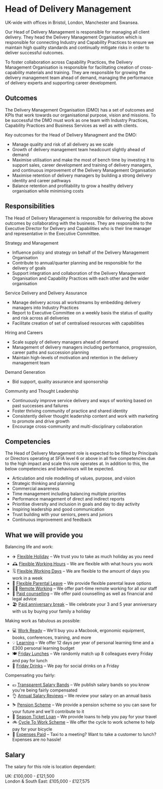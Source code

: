 # Head of Delivery Management

UK-wide with offices in Bristol, London, Manchester and Swansea.

Our Head of Delivery Management is responsible for managing all client delivery. They head the Delivery Management Organisation which is responsible for connecting Industry and Capability Practices to ensure we maintain high quality standards and continually mitigate risks in order to deliver successful outcomes.

To foster collaboration across Capability Practices, the Delivery Management Organisation is responsible for facilitating creation of cross-capability materials and training. They are responsible for growing the delivery management team ahead of demand, managing the performance of delivery experts and supporting career development.

## Outcomes

The Delivery Management Organisation (DMO) has a set of outcomes and KPIs that work towards our organisational purpose, vision and missions. To be successful the DMO must work as one team with Industry Practices, Capability Practices and Business Services as well as with clients.

Key outcomes for the Head of Delivery Managment and the DMO:

- Manage quality and risk of all delivery as we scale
- Growth of delivery management team headcount slightly ahead of demand
- Maximise utilisation and make the most of bench time by investing it to support sales, career development and training of delivery managers, and continuous improvement of the Delivery Management Organisation
- Maximise retention of delivery managers by building a strong delivery identity and career pathways
- Balance retention and profitability to grow a healthy delivery organisation while minimising costs

## Responsibilities

The Head of Delivery Management is responsible for delivering the above outcomes by collaborating with the business. They are responsible to the Executive Director for Delivery and Capabilities who is their line manager and representative in the Executive Committee.

Strategy and Management
- Influence policy and strategy on behalf of the Delivery Management Organisation
- Contribute to annual/quarter planning and be responsible for the delivery of goals
- Support integration and collaboration of the Delivery Management Organisation and Capability Practices with each other and the wider organisation

Service Delivery and Delivery Assurance
- Manage delivery across all workstreams by embedding delivery managers into Industry Practices
- Report to Executive Committee on a weekly basis the status of quality and risk across all deliveries
- Facilitate creation of set of centralised resources with capabilities

Hiring and Careers
- Scale supply of delivery managers ahead of demand
- Management of delivery managers including performance, progression, career paths and succession planning
- Maintain high-levels of motivation and retention in the delivery management team

Demand Generation
- Bid support, quality assurance and sponsorship

Community and Thought Leadership
- Continuously improve service delivery and ways of working based on past successes and failures
- Foster thriving community of practice and shared identity
- Consistently deliver thought leadership content and work with marketing to promote and drive growth
- Encourage cross-community and multi-disciplinary collaboration

## Competencies

The Head of Delivery Management role is expected to be filled by Principals or Directors operating at SFIA level 6 or above in all five competencies due to the high impact and scale this role operates at. In addition to this, the below competencies and behaviours will be expected.

- Articulation and role modelling of values, purpose, and vision
- Strategic thinking and planning
- Commercial awareness
- Time management including balancing multiple priorities
- Performance management of direct and indirect reports
- Prioritise diversity and inclusion in goals and day to day activity
- Inspiring leadership and good communication
- Trust building with your seniors, peers and juniors
- Continuous improvement and feedback

## What we will provide you

Balancing life and work:

* ✈️ [Flexible Holiday](../benefits/flexible_holiday.md) – We trust you to take as much holiday as you need
* 🕰️ [Flexible Working Hours](../benefits/working_hours.md) – We are flexible with what hours you work
* 🗓️ [Flexible Working Days](../benefits/flexible_working.md) – We are flexible to the amount of days you work in a week
* 👶 [Flexible Parental Leave](../guides/welfare/parental_leave.md) – We provide flexible parental leave options
* 👩‍💻 [Remote Working](../benefits/remote_working.md) – We offer part-time remote working for all our staff
* 🤗 [Paid counselling](../guides/welfare/paid_counselling.md) – We offer paid counselling as well as financial and legal advice
* 🏖️ [Paid anniversary break](../benefits/paid_anniversary_break.md) – We celebrate your 3 and 5 year anniversary with us by buying your family a holiday

Making work as fabulous as possible:

* 💻 [Work Ready](../benefits/work_ready.md) – We'll buy you a Macbook, ergonomic equipment, books, conferences, training, and more
* 💡 [Learning](../guides/learning/README.md) – We offer 12 days per year of personal learning time and a £300 personal learning budget
* 🍽️ [Friday Lunches](../benefits/friday_lunch.md) – We randomly match up 8 colleagues every Friday and pay for lunch
* 🍻 [Friday Drinks](../benefits/getting_together.md) – We pay for social drinks on a Friday

Compensating you fairly:

* 💷 [Transparent Salary Bands](../roles/README.md) – We publish salary bands so you know you're being fairly compensated
* 👌 [Annual Salary Reviews](../guides/compensation/salary_reviews.md) – We review your salary on an annual basis
* ⛷️ [Pension Scheme](../benefits/pension_scheme.md) – We provide a pension scheme so you can save for your future and we'll contribute to it
* 🚄 [Season Ticket Loan](../benefits/season_ticket_loan.md) – We provide loans to help you pay for your travel
* 🚲 [Cycle To Work Scheme](../benefits/cycle_to_work_scheme.md) – We offer the cycle to work scheme to help pay for your bicycle
* 🚕 [Expenses Paid](../guides/compensation/expenses.md) – Taxi to a meeting? Want to take a customer to lunch? Expenses are no hassle!

## Salary

The salary for this role is location dependant:

UK: £100,000 - £121,500\
London & South East: £105,000 - £127,575
